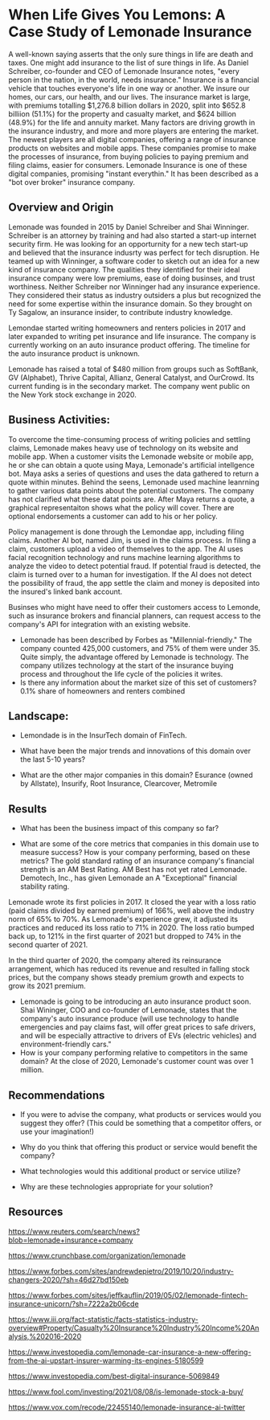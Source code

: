 # When Life Gives You Lemons:  A Case Study of Lemonade Insurance

A well-known saying asserts that the only sure things in life are death and taxes.  One might add insurance to the list of sure things in life.  As Daniel Schreiber, co-founder and CEO of Lemonade Insurance notes, "every person in the nation, in the world, needs insurance."  Insurance is a financial vehicle that touches everyone's life in one way or another.  We insure our homes, our cars, our health, and our lives.  The insurance market is large, with premiums totalling $1,276.8 billion dollars in 2020, split into $652.8 billiion (51.1%) for the property and casualty market, and $624 billion (48.9%) for the life and annuity market.  Many factors are driving growth in the insurance industry, and more and more players are entering the market.  The newest players are all digital companies, offering a range of insurance products on websites and mobile apps.  These companies promise to make the processes of insurance, from buying policies to paying premium and filing claims, easier for consumers.  Lemonade Insurance is one of these digital companies, promising "instant everythin."  It has been described as a "bot over broker" insurance company.    

## Overview and Origin

Lemonade was founded in 2015 by Daniel Schreiber and Shai Winninger.  Schreiber is an attorney by training and had also started a start-up internet security firm.  He was looking for an opporturnity for a new tech start-up and believed that the insurance indusrty was perfect for tech disruption.  He teamed up with Winninger, a  software coder to sketch out an idea for a new kind of insurance company.  The qualities they identified for their ideal insurance company were low premiums, ease of doing businses, and trust worthiness.  Neither Schreiber nor Winninger had any insurance experience.  They considered their status as industry outsiders a plus but recognized the need for some expertise within the insurance domain.  So they brought on Ty Sagalow, an insurance insider, to contribute industry knowledge. 

Lemondae started writing homeowners and renters policies in 2017 and later expanded to writing pet insurance and life insurance.  The company is currently working on an auto insurance product offering.  The timeline for the auto insurance product is unknown.

Lemonade has raised a total of $480 million from groups such as SoftBank, GV (Alphabet), Thrive Capital, Allianz, General Catalyst, and OurCrowd.  Its current funding is in the secondary market.  The company went public on the New York stock exchange in 2020.

## Business Activities:

To overcome the time-consuming process of writing policies and settling claims, Lemonade makes heavy use of technology on its website and mobile app.  When a customer visits the Lemonade website or mobile app, he or she can obtain a quote using Maya, Lemonade's artificial intellgence bot.  Maya asks a series of questions and uses the data gathered to return a quote within minutes.  Behind the seens, Lemonade used machine leanrning to gather various data points about the potential customers.  The company has not clarified what these datat points are.  After Maya returns a quote, a graphical representaiton shows what the policy will cover.  There are optional endorsements a customer can add to his or her policy.  

Policy management is done through the Lemondae app, including filing claims.  Another AI bot, named Jim, is used in the claims process.  In filing a claim, customers upload a video of themselves to the app.  The AI uses facial recognition technology and runs machine learning algorithms to analyze the video to detect potential fraud.  If potential fraud is detected, the claim is turned over to a human for investigation.  If the AI does not detect the possibility of fraud, the app settle the claim and money is deposited into the insured's linked bank account.  

Businses who might have need to offer their customers access to Lemonde, such as insurance brokers and financial planners, can request access to the company's API for integration with an existing website.  

* Lemonade has been described by Forbes as "Millennial-friendly."  The company counted 425,000 customers, and 75% of them were under 35.  Quite simply, the advantage offered by Lemonade is technology.  The company utilizes technology at the start of the insurance buying process and throughout the life cycle of the policies it writes.  
*  Is there any information about the market size of this set of customers?  0.1% share of homeowners and renters combined 


## Landscape:

* Lemondade is in the InsurTech domain of FinTech.

* What have been the major trends and innovations of this domain over the last 5-10 years?

* What are the other major companies in this domain? Esurance (owned by Allstate), Insurify, Root Insurance, Clearcover, Metromile


## Results

* What has been the business impact of this company so far?

* What are some of the core metrics that companies in this domain use to measure success? How is your company performing, based on these metrics?  The gold standard rating of an insurance company's financial strength is an AM Best Rating.  AM Best has not yet rated Lemonade.  Demotech, Inc., has given Lemonade an A "Exceptional" financial stability rating.

Lemonade wrote its first policies in 2017.  It closed the year with a loss ratio (paid claims divided by earned premium) of 166%, well above the industry norm of 65% to 70%.  As Lemonade's experience grew, it adjusted its practices and reduced its loss ratio to 71% in 2020.  The loss ratio bumped back up, to 121% in the first quarter of 2021 but dropped to 74% in the second quarter of 2021.  

 In the third quarter of 2020, the company altered its reinsurance arrangement, which has reduced its revenue and resulted in falling stock prices, but the company shows steady premium growth and expects to grow its 2021 premium.  


* Lemonade is going to be introducing an auto insurance product soon.  Shai Wininger, COO and co-founder of Lemonade, states that the company's auto insurance produce (will use technology to handle emergencies and pay claims fast, will offer great prices to safe drivers, and will be especially attractive to drivers of EVs (electric  vehicles) and environment-friendly cars." 
* How is your company performing relative to competitors in the same domain?  At the close of 2020, Lemonade's customer count was over 1 million.


## Recommendations

* If you were to advise the company, what products or services would you suggest they offer? (This could be something that a competitor offers, or use your imagination!)

* Why do you think that offering this product or service would benefit the company?

* What technologies would this additional product or service utilize?

* Why are these technologies appropriate for your solution?

## Resources

https://www.reuters.com/search/news?blob=lemonade+insurance+company

https://www.crunchbase.com/organization/lemonade

https://www.forbes.com/sites/andrewdepietro/2019/10/20/industry-changers-2020/?sh=46d27bd150eb

https://www.forbes.com/sites/jeffkauflin/2019/05/02/lemonade-fintech-insurance-unicorn/?sh=7222a2b06cde

https://www.iii.org/fact-statistic/facts-statistics-industry-overview#Property/Casualty%20Insurance%20Industry%20Income%20Analysis,%202016-2020

https://www.investopedia.com/lemonade-car-insurance-a-new-offering-from-the-ai-upstart-insurer-warming-its-engines-5180599

https://www.investopedia.com/best-digital-insurance-5069849

https://www.fool.com/investing/2021/08/08/is-lemonade-stock-a-buy/

https://www.vox.com/recode/22455140/lemonade-insurance-ai-twitter

